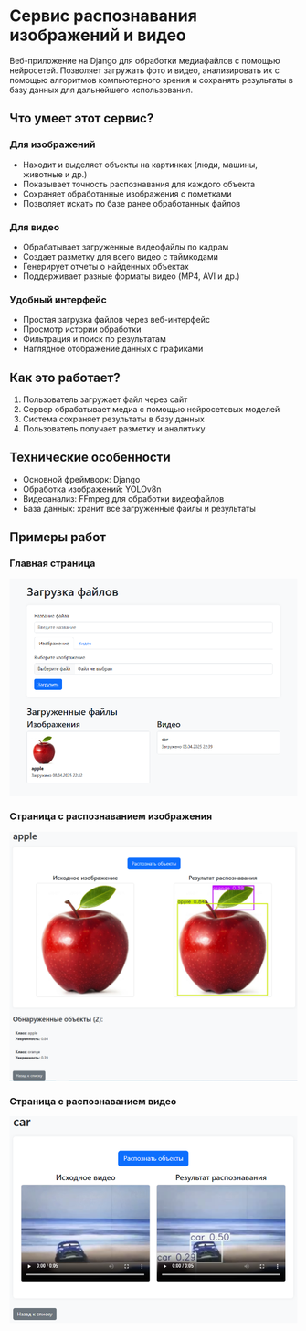 # Сервис распознавания изображений и видео

Веб-приложение на Django для обработки медиафайлов с помощью нейросетей. Позволяет загружать фото и видео, анализировать их с помощью алгоритмов компьютерного зрения и сохранять результаты в базу данных для дальнейшего использования.

## Что умеет этот сервис?

### Для изображений
- Находит и выделяет объекты на картинках (люди, машины, животные и др.)
- Показывает точность распознавания для каждого объекта
- Сохраняет обработанные изображения с пометками
- Позволяет искать по базе ранее обработанных файлов

### Для видео
- Обрабатывает загруженные видеофайлы по кадрам
- Создает разметку для всего видео с таймкодами
- Генерирует отчеты о найденных объектах
- Поддерживает разные форматы видео (MP4, AVI и др.)

### Удобный интерфейс
- Простая загрузка файлов через веб-интерфейс
- Просмотр истории обработки
- Фильтрация и поиск по результатам
- Наглядное отображение данных с графиками

## Как это работает?
1. Пользователь загружает файл через сайт
2. Сервер обрабатывает медиа с помощью нейросетевых моделей
3. Система сохраняет результаты в базу данных
4. Пользователь получает разметку и аналитику

## Технические особенности
- Основной фреймворк: Django
- Обработка изображений: YOLOv8n
- Видеоанализ: FFmpeg для обработки видеофайлов
- База данных: хранит все загруженные файлы и результаты

## Примеры работ

### Главная страница
![Главный экран](images/main_view.png)

### Страница с распознаванием изображения
![Распознавание изображения](images/image_view.png)

### Страница с распознаванием видео
![Распознавание видео](images/video_view.png)



